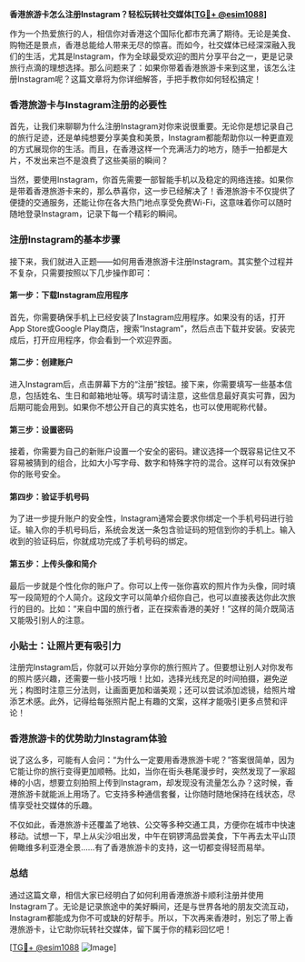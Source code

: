 **香港旅游卡怎么注册Instagram？轻松玩转社交媒体[[TG💪+ @esim1088](https://t.me/s/esim1088)]**

作为一个热爱旅行的人，相信你对香港这个国际化都市充满了期待。无论是美食、购物还是景点，香港总能给人带来无尽的惊喜。而如今，社交媒体已经深深融入我们的生活，尤其是Instagram，作为全球最受欢迎的图片分享平台之一，更是记录旅行点滴的理想选择。那么问题来了：如果你带着香港旅游卡来到这里，该怎么注册Instagram呢？这篇文章将为你详细解答，手把手教你如何轻松搞定！

### 香港旅游卡与Instagram注册的必要性

首先，让我们来聊聊为什么注册Instagram对你来说很重要。无论你是想记录自己的旅行足迹，还是单纯想要分享美食和美景，Instagram都能帮助你以一种更直观的方式展现你的生活。而且，在香港这样一个充满活力的地方，随手一拍都是大片，不发出来岂不是浪费了这些美丽的瞬间？

当然，要使用Instagram，你首先需要一部智能手机以及稳定的网络连接。如果你是带着香港旅游卡来的，那么恭喜你，这一步已经解决了！香港旅游卡不仅提供了便捷的交通服务，还能让你在各大热门地点享受免费Wi-Fi，这意味着你可以随时随地登录Instagram，记录下每一个精彩的瞬间。

### 注册Instagram的基本步骤

接下来，我们就进入正题——如何用香港旅游卡注册Instagram。其实整个过程并不复杂，只需要按照以下几步操作即可：

#### 第一步：下载Instagram应用程序

首先，你需要确保手机上已经安装了Instagram应用程序。如果没有的话，打开App Store或Google Play商店，搜索“Instagram”，然后点击下载并安装。安装完成后，打开应用程序，你会看到一个欢迎界面。

#### 第二步：创建账户

进入Instagram后，点击屏幕下方的“注册”按钮。接下来，你需要填写一些基本信息，包括姓名、生日和邮箱地址等。填写时请注意，这些信息最好真实可靠，因为后期可能会用到。如果你不想公开自己的真实姓名，也可以使用昵称代替。

#### 第三步：设置密码

接着，你需要为自己的新账户设置一个安全的密码。建议选择一个既容易记住又不容易被猜到的组合，比如大小写字母、数字和特殊字符的混合。这样可以有效保护你的账号安全。

#### 第四步：验证手机号码

为了进一步提升账户的安全性，Instagram通常会要求你绑定一个手机号码进行验证。输入你的手机号码后，系统会发送一条包含验证码的短信到你的手机上。输入收到的验证码后，你就成功完成了手机号码的绑定。

#### 第五步：上传头像和简介

最后一步就是个性化你的账户了。你可以上传一张你喜欢的照片作为头像，同时填写一段简短的个人简介。这段文字可以简单介绍你自己，也可以直接表达你此次旅行的目的。比如：“来自中国的旅行者，正在探索香港的美好！”这样的简介既简洁又能吸引别人的注意。

### 小贴士：让照片更有吸引力

注册完Instagram后，你就可以开始分享你的旅行照片了。但要想让别人对你发布的照片感兴趣，还需要一些小技巧哦！比如，选择光线充足的时间拍摄，避免逆光；构图时注意三分法则，让画面更加和谐美观；还可以尝试添加滤镜，给照片增添艺术感。此外，记得给每张照片配上有趣的文案，这样才能吸引更多点赞和评论！

### 香港旅游卡的优势助力Instagram体验

说了这么多，可能有人会问：“为什么一定要用香港旅游卡呢？”答案很简单，因为它能让你的旅行变得更加顺畅。比如，当你在街头巷尾漫步时，突然发现了一家超棒的小店，想要立刻拍照上传到Instagram，却发现没有流量怎么办？这时候，香港旅游卡就能派上用场了。它支持多种通信套餐，让你随时随地保持在线状态，尽情享受社交媒体的乐趣。

不仅如此，香港旅游卡还覆盖了地铁、公交等多种交通工具，方便你在城市中快速移动。试想一下，早上从尖沙咀出发，中午在铜锣湾品尝美食，下午再去太平山顶俯瞰维多利亚港全景……有了香港旅游卡的支持，这一切都变得轻而易举。

### 总结

通过这篇文章，相信大家已经明白了如何利用香港旅游卡顺利注册并使用Instagram了。无论是记录旅途中的美好瞬间，还是与世界各地的朋友交流互动，Instagram都能成为你不可或缺的好帮手。所以，下次再来香港时，别忘了带上香港旅游卡，让它助你玩转社交媒体，留下属于你的精彩回忆吧！

[[TG💪+ @esim1088](https://t.me/s/esim1088) ![Image](https://i.postimg.cc/4NQfJmqS/Snipaste-2025-05-13-00-14-12.png)]